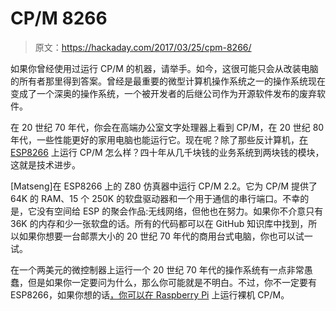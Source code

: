 # CP/M 8266

> 原文：<https://hackaday.com/2017/03/25/cpm-8266/>

如果你曾经使用过运行 CP/M 的机器，请举手。如今，这很可能只会从改装电脑的所有者那里得到答案。曾经是最重要的微型计算机操作系统之一的操作系统现在变成了一个深奥的操作系统，一个被开发者的后继公司作为开源软件发布的废弃软件。

在 20 世纪 70 年代，你会在高端办公室文字处理器上看到 CP/M，在 20 世纪 80 年代，一些性能更好的家用电脑也能运行它。现在呢？除了那些反计算机，[在 ESP8266](https://hackaday.io/project/20552-cpm-8266) 上运行 CP/M 怎么样？四十年从几千块钱的业务系统到两块钱的模块，这就是技术进步。

[Matseng]在 ESP8266 上的 Z80 仿真器中运行 CP/M 2.2。它为 CP/M 提供了 64K 的 RAM、15 个 250K 的软盘驱动器和一个用于通信的串行端口。不幸的是，它没有空间给 ESP 的聚会作品:无线网络，但他也在努力。如果你不介意只有 36K 的内存和少一张软盘的话。所有的代码都可以在 GitHub 知识库中找到，所以如果你想要一台邮票大小的 20 世纪 70 年代的商用台式电脑，你也可以试一试。

在一个两美元的微控制器上运行一个 20 世纪 70 年代的操作系统有一点非常愚蠢，但是如果你一定要问为什么，那么你可能就是不明白。不过，你不一定要有 ESP8266，如果你想的话[，你可以在 Raspberry Pi](https://hackaday.com/2015/04/15/the-rum-80-a-home-brew-z80-computer-built-from-scratch/) 上运行裸机 CP/M。